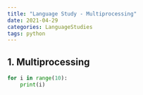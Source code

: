 ```yaml
---
title: "Language Study - Multiprocessing"
date: 2021-04-29
categories: LanguageStudies
tags: python
---
```

<!-- https://niceman.tistory.com/145 -->
<!-- https://dailyheumsi.tistory.com/105 -->

## 1. Multiprocessing

```python
for i in range(10):
    print(i)
```